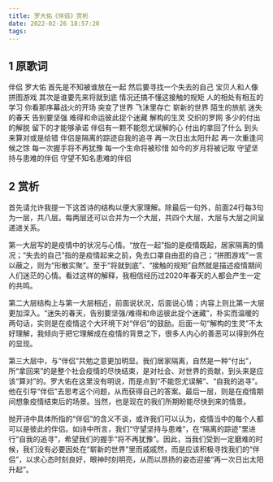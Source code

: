 ```yaml
---
title: 罗大佑《伴侣》赏析
date: 2022-02-26 18:57:20
tags:
---
```

## 1 原歌词
伴侣
罗大佑
首先是不知被谁放在一起
然后要寻找一个失去的自己
宝贝人和人像拼图游戏
其次是谁要先来将就到底
情况还搞不懂这接触的规矩
人的相处有相互的学习
你看那序幕战火的开场
突变了世界 飞沫里存亡
崭新的世界 陌生的旅航
迷失的春天 告别要坚强
难得和命运彼此捉个迷藏
解构的生灵 交织的罗网
多少的付出的解脱
留下的才能够承诺
伴侣有一颗不能怨尤误解的心
付出的拿回了什么
到头来算对或是给错
伴侣是隔离的踪迹自我的追寻
再一次日出太阳升起
再一次重逢问候之馀
每一次握手将不再犹豫
每一个生命将被珍惜
如今的岁月将被记取
守望坚持与患难的伴侣
守望不知名患难的伴侣

## 2 赏析
首先请允许我提一下这首诗的结构以便大家理解。除最后一句外，前面24行每3句为一层，共八层。每两层还可以合并为一个大层，共四个大层，大层与大层之间呈递进关系。

第一大层写的是疫情中的状况与心情。“放在一起”指的是疫情既起，居家隔离的情况；“失去的自己”指的是疫情起来之前，免去口罩自由逛的自己；“拼图游戏”一言以蔽之，则为“形散实聚”。至于“将就到底”、“接触的规矩”自然就是描述疫情期间人们迷茫的心情。看过这样的解释，我相信经历过2020年春天的人都会产生一定的共鸣。

第二大层结构上与第一大层相近，前面说状况，后面说心情；内容上则比第一大层更加深入。“迷失的春天，告别要坚强/难得和命运彼此捉个迷藏”，朴实而温暖的两句话，实则是在疫情这个大环境下对“伴侣”的鼓励。后面一句“解构的生灵”不太好理解，我倾向于把它理解成在疫情的背景之下，很多人内心的善恶可以得到外在的显现。

第三大层中，与“伴侣”共勉之意更加明显。我们居家隔离，自然是一种“付出”，所“拿回来”的是整个社会疫情的尽快结束，是对社会、对世界的贡献，到头来是应该“算对”的。罗大佑在这里没有明说，而是点到“不能怨尤误解”、“自我的追寻”。他在引导“伴侣”去思考这个问题，从而获得自己的答案。最后一层，则是在疫情期间想象疫情结束后的场景。当然，也是现在的我们所期盼能尽快到来的情景。

抛开诗中具体所指的“伴侣”的含义不谈，或许我们可以认为，疫情当中的每个人都可以是彼此的伴侣。如诗中所言，我们“守望坚持与患难”，在“隔离的踪迹”里进行“自我的追寻”，希望我们的握手“将不再犹豫”。因此，当我们受到一定磨难的时候，我们没有必要因处在“崭新的世界”里而戚戚然，而是应该积极寻找我们的“伴侣”，以求心态时刻良好，眼神时刻明亮，从而以昂扬的姿态迎接“再一次日出太阳升起”。
